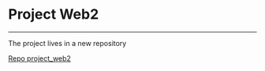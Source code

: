 # Project Web2

***

The project lives in a new repository

[Repo project_web2](https://github.com/Xarakipi/project_web2)
